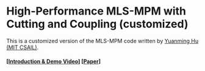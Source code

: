 #  High-Performance MLS-MPM with Cutting and Coupling (customized)

This is a customized version of the MLS-MPM code written by [Yuanming Hu (MIT CSAIL)](http://taichi.graphics/me/).

#### [[Introduction & Demo Video](https://www.youtube.com/watch?v=8iyvhGF9f7o)] [[Paper](http://taichi.graphics/wp-content/uploads/2018/05/mls-mpm-cpic.pdf)]
